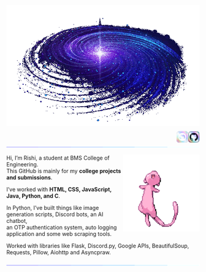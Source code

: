 <p align = "center">
    <a href = "" target = "_blank">
        <img align = "center" src="assets/galaxy.gif" alt="Galaxy GIF">
    </a>
</p>


<a href="https://github.com/notrishi-1" target="_blank">
  <img align="right" src="assets/github-logo-opal.png" width="30px">
</a>

<a href="https://discord.com/users/1279851915596922941" target="_blank">
  <img align = "right" src="assets/discord-logo-opal.png" width="30px">
</a>

<!--Pulsating blue border-->
<p align = "left">
    <a href = "" target = "_blank">
        <img src="assets/pulse-border.gif" alt = "Line GIF" width = "1200px">
    </a>
</p>

<p align = "center">
    <a href = "" target = "_blank">
        <img align = "right" src="assets/mew-gif.gif" alt="Galaxy GIF">
    </a>
</p>

Hi, I’m Rishi, a student at BMS College of Engineering.  
This GitHub is mainly for my **college projects and submissions**.  

I’ve worked with **HTML, CSS, JavaScript, Java, Python, and C**.  

In Python, I’ve built things like image generation scripts, Discord bots, an AI chatbot,  
an OTP authentication system, auto logging application and some web scraping tools.  

Worked with libraries like Flask, Discord.py, Google APIs, BeautifulSoup, Requests, Pillow,
Aiohttp and Asyncpraw.

<!--Pulsating blue border-->
<p align = "left">
    <a href = "" target = "_blank">
        <img src="assets/pulse-border.gif" alt = "Line GIF" width = "1200px">
    </a>
</p>


